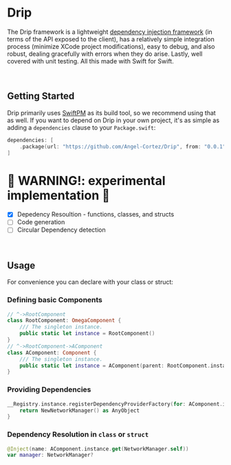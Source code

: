 # Drip

The Drip framework is a lightweight [dependency injection framework](https://en.wikipedia.org/wiki/Dependency_injection) (in terms of the API exposed to the client), has a relatively simple integration process (minimize XCode project modifications), easy to debug, and also robust, dealing gracefully with errors when they do arise. Lastly, well covered with unit testing. All this made with Swift for Swift.

<br>

## Getting Started

Drip primarily uses [SwiftPM](https://swift.org/package-manager/) as its build tool, so we recommend using that as well. If you want to depend on Drip in your own project, it's as simple as adding a `dependencies` clause to your `Package.swift`:

```swift
dependencies: [
    .package(url: "https://github.com/Angel-Cortez/Drip", from: "0.0.1")
]
```

#  🚧 WARNING!: experimental implementation 🚧
- [x] Depedency Resoultion - functions, classes, and structs
- [ ] Code generation
- [ ] Circular Dependency detection
<br>

## Usage

For convenience you can declare with your class or struct:

### Defining basic Components
``` swift
// ^->RootComponent
class RootComponent: OmegaComponent {
    /// The singleton instance.
    public static let instance = RootComponent()
}
// ^->RootComponent->AComponent
class AComponent: Component {
    /// The singleton instance.
    public static let instance = AComponent(parent: RootComponent.instance)
}
```

### Providing Dependencies 
```swift
__Registry.instance.registerDependencyProviderFactory(for: AComponent.instance.get(NetworkManager.self)) {
    return NewNetworkManager() as AnyObject
}
```

###  Dependency Resolution in `class` or `struct` 
```swift
@Inject(name: AComponent.instance.get(NetworkManager.self))
var manager: NetworkManager?
```
